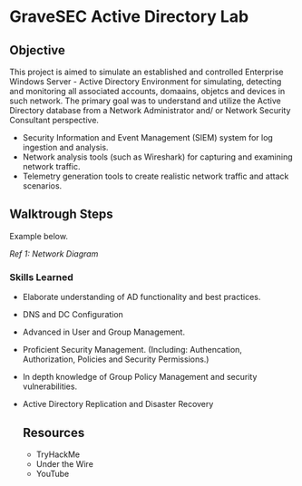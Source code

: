 # GraveSEC Active Directory Lab

## Objective

This project is aimed to simulate an established and controlled Enterprise Windows Server - Active Directory Environment for simulating, detecting and monitoring all associated accounts, domaains, objetcs and devices in such network. The primary goal was to understand and utilize the Active Directory database from a Network Administrator and/ or Network Security Consultant perspective.

- Security Information and Event Management (SIEM) system for log ingestion and analysis.
- Network analysis tools (such as Wireshark) for capturing and examining network traffic.
- Telemetry generation tools to create realistic network traffic and attack scenarios.

## Walktrough Steps
Example below.

*Ref 1: Network Diagram*

### Skills Learned

- Elaborate understanding of AD functionality and best practices.
- DNS and DC Configuration
- Advanced in User and Group Management.
- Proficient Security Management. (Including: Authencation, Authorization, Policies and Security Permissions.)
- In depth knowledge of Group Policy Management and security vulnerabilities.
- Active Directory Replication and Disaster Recovery

  ## Resources

  - TryHackMe
  - Under the Wire
  - YouTube
